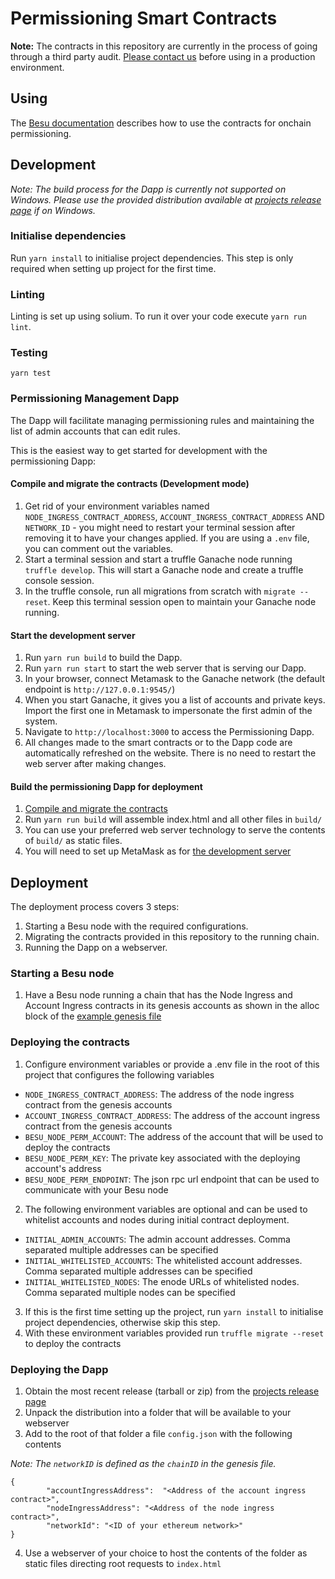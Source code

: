 # Permissioning Smart Contracts

**Note:** The contracts in this repository are currently in the process of going through a third party audit. [Please
contact us](https://pegasys.tech/contact/) before using in a production environment.

## Using

The [Besu documentation](https://besu.hyperledger.org/en/stable/Tutorials/Permissioning/Getting-Started-Onchain-Permissioning/)
describes how to use the contracts for onchain permissioning.

## Development
_Note: The build process for the Dapp is currently not supported on Windows. Please use the provided distribution available at [projects release page](https://github.com/hyperledger/besu-permissioning-smart-contracts/releases/latest) if on Windows._

### Initialise dependencies ###
Run `yarn install` to initialise project dependencies. This step is only required when setting up project 
for the first time. 

### Linting
Linting is set up using solium. To run it over your code execute `yarn run lint`.

### Testing
`yarn test`

### Permissioning Management Dapp

The Dapp will facilitate managing permissioning rules and maintaining the list of admin accounts that can edit rules.

This is the easiest way to get started for development with the permissioning Dapp:

#### Compile and migrate the contracts (Development mode) ####
1. Get rid of your environment variables named `NODE_INGRESS_CONTRACT_ADDRESS`, `ACCOUNT_INGRESS_CONTRACT_ADDRESS` AND 
`NETWORK_ID` - you might need to restart your terminal session after removing it to have your changes applied. If you are using a `.env` file, you can comment out the variables.
1. Start a terminal session and start a truffle Ganache node running `truffle develop`. This will start a Ganache node and create a truffle console session.
1. In the truffle console, run all migrations from scratch with `migrate --reset`. Keep this terminal session open to maintain your Ganache node running.

#### Start the development server ####
1. Run `yarn run build` to build the Dapp.
1. Run `yarn run start` to start the web server that is serving our Dapp.
1. In your browser, connect Metamask to the Ganache network (the default endpoint is `http://127.0.0.1:9545/`)
1. When you start Ganache, it gives you a list of accounts and private keys. Import the first one in Metamask to impersonate the first admin of the system.
1. Navigate to `http://localhost:3000` to access the Permissioning Dapp.
1. All changes made to the smart contracts or to the Dapp code are automatically refreshed on the website. There is no need to restart the web server after making changes.

#### Build the permissioning Dapp for deployment ####

1. [Compile and migrate the contracts](#compile-and-migrate-the-contracts)
1. Run `yarn run build` will assemble index.html and all other files in `build/`
1. You can use your preferred web server technology to serve the contents of `build/` as static files.
1. You will need to set up MetaMask as for [the development server](#start-the-development-server)

## Deployment
The deployment process covers 3 steps:
1. Starting a Besu node with the required configurations.
2. Migrating the contracts provided in this repository to the running chain.
3. Running the Dapp on a webserver.

### Starting a Besu node
1. Have a Besu node running a chain that has the Node Ingress and Account Ingress contracts in its genesis accounts as shown in the alloc block of the [example genesis file](https://github.com/PegaSysEng/permissioning-smart-contracts/blob/master/genesis.json)

### Deploying the contracts
1. Configure environment variables or provide a .env file in the root of this project that configures the following variables
  - `NODE_INGRESS_CONTRACT_ADDRESS`: The address of the node ingress contract from the genesis accounts
  - `ACCOUNT_INGRESS_CONTRACT_ADDRESS`: The address of the account ingress contract from the genesis accounts
  - `BESU_NODE_PERM_ACCOUNT`: The address of the account that will be used to deploy the contracts
  - `BESU_NODE_PERM_KEY`: The private key associated with the deploying account's address
  - `BESU_NODE_PERM_ENDPOINT`: The json rpc url endpoint that can be used to communicate with your Besu node

2. The following environment variables are optional and can be used to whitelist accounts and nodes during initial contract deployment. 
  - `INITIAL_ADMIN_ACCOUNTS`: The admin account addresses. Comma separated multiple addresses can be specified
  - `INITIAL_WHITELISTED_ACCOUNTS`: The whitelisted account addresses. Comma separated multiple addresses can be specified
  - `INITIAL_WHITELISTED_NODES`: The enode URLs of whitelisted nodes. Comma separated multiple nodes can be specified
3. If this is the first time setting up the project, run `yarn install` to initialise project dependencies, otherwise skip this step. 
4. With these environment variables provided run `truffle migrate --reset` to deploy the contracts

### Deploying the Dapp
1. Obtain the most recent release (tarball or zip) from the [projects release page](https://github.com/PegaSysEng/permissioning-smart-contracts/releases/latest)
2. Unpack the distribution into a folder that will be available to your webserver
3. Add to the root of that folder a file `config.json` with the following contents

_Note: The `networkID` is defined as the `chainID` in the genesis file._
```
{
        "accountIngressAddress":  "<Address of the account ingress contract>",
        "nodeIngressAddress": "<Address of the node ingress contract>",
        "networkId": "<ID of your ethereum network>"
}
```
4. Use a webserver of your choice to host the contents of the folder as static files directing root requests to `index.html`
